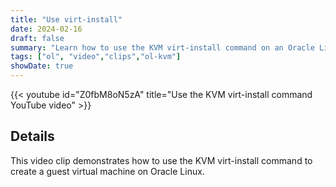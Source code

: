```yaml
---
title: "Use virt-install"
date: 2024-02-16
draft: false
summary: "Learn how to use the KVM virt-install command on an Oracle Linux system."
tags: ["ol", "video","clips","ol-kvm"]
showDate: true
---
```


{{< youtube id="Z0fbM8oN5zA" title="Use the KVM virt-install command YouTube video" >}}

## Details

This video clip demonstrates how to use the KVM virt-install command to create a guest virtual machine on Oracle Linux.
